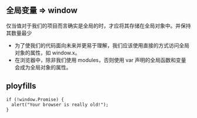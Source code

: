 ## 全局变量 => window
仅当值对于我们的项目而言确实是全局的时，才应将其存储在全局对象中。并保持其数量最少
- 为了使我们的代码面向未来并更易于理解，我们应该使用直接的方式访问全局对象的属性，如 window.x。
- 在浏览器中，除非我们使用 modules，否则使用 var 声明的全局函数和变量会成为全局对象的属性。


## ployfills
```
if (!window.Promise) {
  alert("Your browser is really old!");
}
```

